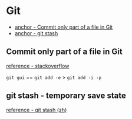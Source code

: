 # Git

- [anchor - Commit only part of a file in Git](#commit-only-part-of-a-file-in-git)
- [anchor - git stash](#git-stash---temporary-save-state)

## Commit only part of a file in Git
[reference - stackoverflow](https://stackoverflow.com/questions/1085162/commit-only-part-of-a-file-in-git)

`git gui` == `git add -e` > `git add -i -p`

## git stash - temporary save state
[reference - git stash (zh)](https://backlog.com/git-tutorial/tw/reference/stash.html)